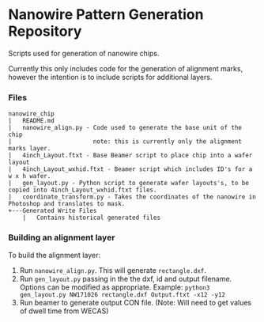 # Nanowire Pattern Generation Repository

Scripts used for generation of nanowire chips.

Currently this only includes code for the generation of alignment
marks, however the intention is to include scripts for additional
layers.

### Files
```
nanowire_chip
|   README.md
|   nanowire_align.py - Code used to generate the base unit of the chip
|                       note: this is currently only the alignment marks layer.
|   4inch_Layout.ftxt - Base Beamer script to place chip into a wafer layout
|   4inch_Layout_wxhid.ftxt - Beamer script which includes ID's for a w x h wafer.
|   gen_layout.py - Python script to generate wafer layouts's, to be copied into 4inch_Layout_wxhid.ftxt files.
|   coordinate_transform.py - Takes the coordinates of the nanowire in Photoshop and translates to mask.
+---Generated Write Files
    |   Contains historical generated files
```

### Building an alignment layer
To build the alignment layer:

1. Run `nanowire_align.py`. This will generate `rectangle.dxf`.
2. Run `gen_layout.py` passing in the the dxf, id and output filename. Options can be modified as appropriate.
   Example: `python3 gen_layout.py NW171026 rectangle.dxf Output.ftxt -x12 -y12`
3. Run beamer to generate output CON file. (Note: Will need to get values of dwell time from WECAS)
